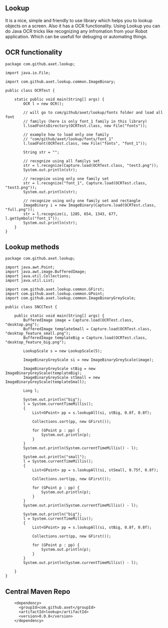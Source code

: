 ## Lookup

It is a nice, simple and friendly to use library which helps you to lookup objects on a screen. Also it has a OCR functionality.
Using Lookup you can do Java OCR tricks like recognizing any infromation from your Robot application. Which can be
usefull for debuging or automating things.

## OCR functionality

    package com.github.axet.lookup;
    
    import java.io.File;
    
    import com.github.axet.lookup.common.ImageBinary;
    
    public class OCRTest {
    
        static public void main(String[] args) {
            OCR l = new OCR();
    
            // will go to com/github/axet/lookup/fonts folder and load all font
            // familys (here is only font_1 family in this library)
            l.loadFontsDirectory(OCRTest.class, new File("fonts"));
    
            // example how to load only one family
            // "com/github/axet/lookup/fonts/font_1"
            l.loadFont(OCRTest.class, new File("fonts", "font_1"));
    
            String str = "";
    
            // recognize using all familys set
            str = l.recognize(Capture.load(OCRTest.class, "test3.png"));
            System.out.println(str);
    
            // recognize using only one family set
            str = l.recognize("font_1", Capture.load(OCRTest.class, "test3.png"));
            System.out.println(str);
    
            // recognize using only one family set and rectangle
            ImageBinary i = new ImageBinary(Capture.load(OCRTest.class, "full.png"));
            str = l.recognize(i, 1285, 654, 1343, 677, l.getSymbols("font_1"));
            System.out.println(str);
        }
    }

        
## Lookup methods

    package com.github.axet.lookup;
    
    import java.awt.Point;
    import java.awt.image.BufferedImage;
    import java.util.Collections;
    import java.util.List;
    
    import com.github.axet.lookup.common.GFirst;
    import com.github.axet.lookup.common.GPoint;
    import com.github.axet.lookup.common.ImageBinaryGreyScale;
    
    public class SNCCTest {
    
        public static void main(String[] args) {
            BufferedImage image = Capture.load(OCRTest.class, "desktop.png");
            BufferedImage templateSmall = Capture.load(OCRTest.class, "desktop_feature_small.png");
            BufferedImage templateBig = Capture.load(OCRTest.class, "desktop_feature_big.png");
    
            LookupScale s = new LookupScale(5);
    
            ImageBinaryGreyScale si = new ImageBinaryGreyScale(image);
    
            ImageBinaryGreyScale stBig = new ImageBinaryGreyScale(templateBig);
            ImageBinaryGreyScale stSmall = new ImageBinaryGreyScale(templateSmall);
    
            Long l;
    
            System.out.println("big");
            l = System.currentTimeMillis();
            {
                List<GPoint> pp = s.lookupAll(si, stBig, 0.8f, 0.8f);
    
                Collections.sort(pp, new GFirst());
    
                for (GPoint p : pp) {
                    System.out.println(p);
                }
            }
            System.out.println(System.currentTimeMillis() - l);
    
            System.out.println("small");
            l = System.currentTimeMillis();
            {
                List<GPoint> pp = s.lookupAll(si, stSmall, 0.75f, 0.8f);
    
                Collections.sort(pp, new GFirst());
    
                for (GPoint p : pp) {
                    System.out.println(p);
                }
            }
            System.out.println(System.currentTimeMillis() - l);
    
            System.out.println("big");
            l = System.currentTimeMillis();
            {
                List<GPoint> pp = s.lookupAll(si, stBig, 0.8f, 0.8f);
    
                Collections.sort(pp, new GFirst());
    
                for (GPoint p : pp) {
                    System.out.println(p);
                }
            }
            System.out.println(System.currentTimeMillis() - l);
    
        }
    }

## Central Maven Repo

        <dependency>
          <groupId>com.github.axet</groupId>
          <artifactId>lookup</artifactId>
          <version>0.0.8</version>
        </dependency>
